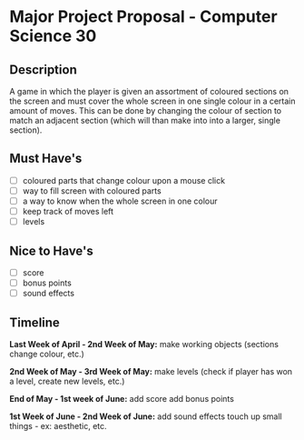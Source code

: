 # Major Project Proposal - Computer Science 30

## Description
A game in which the player is given an assortment of coloured sections on the screen and must cover the whole screen in one single colour in a certain amount of moves. This can be done by changing the colour of section to match an adjacent section (which will than make into into a larger, single section). 

## Must Have's
- [ ] coloured parts that change colour upon a mouse click
- [ ] way to fill screen with coloured parts
- [ ] a way to know when the whole screen in one colour
- [ ] keep track of moves left
- [ ] levels

## Nice to Have's
- [ ] score
- [ ] bonus points 
- [ ] sound effects

## Timeline
**Last Week of April - 2nd Week of May:** 
  make working objects (sections change colour, etc.)
  
**2nd Week of May - 3rd Week of May:**
  make levels (check if player has won a level, create new levels, etc.)

**End of May - 1st week of June:**
  add score
  add bonus points
  
**1st Week of June - 2nd Week of June:**
  add sound effects
  touch up small things - ex: aesthetic, etc.


